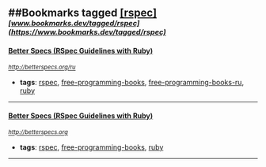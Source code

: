 ##Bookmarks tagged [[rspec]](https://www.bookmarks.dev?q=[rspec])
_<sup><sup>[www.bookmarks.dev/tagged/rspec](https://www.bookmarks.dev/tagged/rspec)</sup></sup>_
---
#### [Better Specs (RSpec Guidelines with Ruby)](http://betterspecs.org/ru)
_<sup>http://betterspecs.org/ru</sup>_

* **tags**: [rspec](../tagged/rspec.md), [free-programming-books](../tagged/free-programming-books.md), [free-programming-books-ru](../tagged/free-programming-books-ru.md), [ruby](../tagged/ruby.md)
---
#### [Better Specs (RSpec Guidelines with Ruby)](http://betterspecs.org)
_<sup>http://betterspecs.org</sup>_

* **tags**: [rspec](../tagged/rspec.md), [free-programming-books](../tagged/free-programming-books.md), [ruby](../tagged/ruby.md)
---
